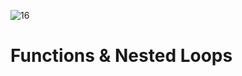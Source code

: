 ![16](https://github.com/manningstinson/holbertonschool-low_level_programming/assets/104523090/6977775f-f254-48b0-8096-6b786974ec47)
# Functions & Nested Loops
